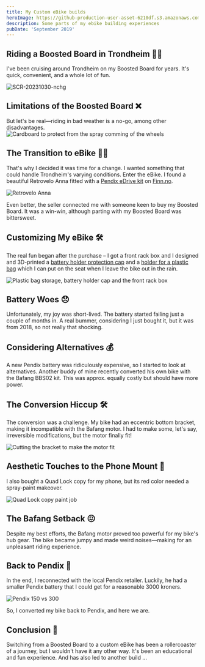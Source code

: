 ```yaml
---
title: My Custom eBike builds
heroImage: https://github-production-user-asset-6210df.s3.amazonaws.com/30476405/279075871-967aeb4c-85ff-4316-9950-f77b306fd059.jpg
description: Some parts of my ebike building experiences
pubDate: 'September 2019'
---
```


## Riding a Boosted Board in Trondheim 🏄‍♂️

I've been cruising around Trondheim on my Boosted Board for years. It's quick, convenient, and a whole lot of fun.

![SCR-20231030-nchg](https://github.com/petrepa/petrepa.github.io/assets/30476405/b3938b27-6947-49f4-98eb-18a34eb1ebf5)


## Limitations of the Boosted Board ❌

But let's be real—riding in bad weather is a no-go, among other disadvantages.
![Cardboard to protect from the spray comming of the wheels](https://github.com/petrepa/petrepa.github.io/assets/30476405/7becfcbc-bf82-4e30-a9f6-502d90099241)


## The Transition to eBike 🚴‍♀️

That's why I decided it was time for a change. I wanted something that could handle Trondheim's varying conditions. Enter the eBike.
I found a beautiful Retrovelo Anna fitted with a [Pendix eDrive kit](https://pendix.com/) on [Finn.no](https://finn.no).

![Retrovelo Anna](https://github.com/petrepa/petrepa.github.io/assets/30476405/967aeb4c-85ff-4316-9950-f77b306fd059)

Even better, the seller connected me with someone keen to buy my Boosted Board. It was a win-win, although parting with my Boosted Board was bittersweet.

## Customizing My eBike 🛠

The real fun began after the purchase – I got a front rack box and I designed and 3D-printed a [battery holder protection cap](https://www.printables.com/model/51439-pendix-edrive-dustcover) and a [holder for a plastic bag](https://www.printables.com/model/226822-bike-seat-plastic-bag-holder) which I can put on the seat when I leave the bike out in the rain.

![Plastic bag storage, battery holder cap and the front rack box](https://github.com/petrepa/petrepa.github.io/assets/30476405/1a459d47-3632-46f1-ba88-5c4b6d08a7cc)

## Battery Woes 😞

Unfortunately, my joy was short-lived. The battery started failing just a couple of months in. A real bummer, considering I just bought it, but it was from 2018, so not really that shocking.

## Considering Alternatives 💰

A new Pendix battery was ridiculously expensive, so I started to look at alternatives. Another buddy of mine recently converted his own bike with the Bafang BBS02 kit. This was approx. equally costly but should have more power.

## The Conversion Hiccup 🛠️

The conversion was a challenge. My bike had an eccentric bottom bracket, making it incompatible with the Bafang motor. I had to make some, let's say, irreversible modifications, but the motor finally fit!

![Cutting the bracket to make the motor fit](https://github.com/petrepa/petrepa.github.io/assets/30476405/1f902e28-0716-4697-bb04-85c5788d81b7)

## Aesthetic Touches to the Phone Mount 🎨

I also bought a Quad Lock copy for my phone, but its red color needed a spray-paint makeover.

![Quad Lock copy paint job](https://github.com/petrepa/petrepa.github.io/assets/30476405/77fc221f-680a-4edc-9d62-5e1562d3c8ff)

## The Bafang Setback 😖

Despite my best efforts, the Bafang motor proved too powerful for my bike's hub gear. The bike became jumpy and made weird noises—making for an unpleasant riding experience.

## Back to Pendix 🔄

In the end, I reconnected with the local Pendix retailer. Luckily, he had a smaller Pendix battery that I could get for a reasonable 3000 kroners. 

![Pendix 150 vs 300](https://github.com/petrepa/petrepa.github.io/assets/30476405/3c93f464-a57a-40d4-bdf8-ecd5df41f57c)

So, I converted my bike back to Pendix, and here we are.




## Conclusion 📝

Switching from a Boosted Board to a custom eBike has been a rollercoaster of a journey, but I wouldn't have it any other way. It's been an educational and fun experience. And has also led to another build ...





